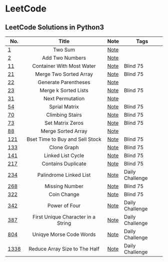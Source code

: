 # LeetCode

## LeetCode Solutions in Python3

| No. | Title | Note | Tags|
| ------------- |:-------------:| -------------| -------------|
| [1](https://leetcode.com/problems/two-sum/) | Two Sum | [Note](https://www.notion.so/jeewonkoo/1-Two-Sum-3b9351fdc47a4cdcafb58f5c1118017c) |  |
| [2](https://leetcode.com/problems/add-two-numbers/submissions/) | Add Two Numbers | [Note](https://www.notion.so/jeewonkoo/2-Add-Two-Numbers-81ef85a38abd4552a6f8a9aec541e18a) |  |
| [11](https://leetcode.com/problems/container-with-most-water/) | Container With Most Water | [Note](https://www.notion.so/jeewonkoo/11-Container-With-Most-Water-dcf1d37de2994e70a803800b981afcb7) | Blind 75 |
| [21](https://leetcode.com/problems/merge-two-sorted-lists/) | Merge Two Sorted Array | [Note](https://www.notion.so/jeewonkoo/0ccb17f9a7d84da2bf3b5f3c85242f01?v=5ecf425d37e241158c6f2c5a10d02547&p=5e986e3b7c754757b55c6a876424cfa6&pm=s) | Blind 75 |
| [22](https://leetcode.com/problems/generate-parentheses/) | Generate Parentheses | [Note](https://www.notion.so/jeewonkoo/22-Generate-Parentheses-1fff66a427d74e0cba5bed6c805c18ca) |  |
| [23](https://leetcode.com/problems/merge-k-sorted-lists/) | Merge k Sorted Lists | [Note](https://www.notion.so/jeewonkoo/23-Merge-k-Sorted-Lists-fe2127bd23bf464b9de06bd98683c30a) | Blind 75 |
| [31](https://leetcode.com/problems/next-permutation/) | Next Permutation | [Note](https://www.notion.so/jeewonkoo/31-Next-Permutation-59100fe392a64dd89a76321b89275563) |  |
| [54](https://leetcode.com/problems/spiral-matrix/) | Sprial Matrix | [Note](https://www.notion.so/jeewonkoo/54-Spiral-Matrix-4ba62b60740548f2807ab92768eb4d20) | Blind 75 |
| [70](https://leetcode.com/problems/climbing-stairs/) | Climbing Stairs | [Note](https://www.notion.so/jeewonkoo/70-Climbing-Stairs-f23050190629491e9ffb3730ab274fea) | Blind 75 |
| [73](https://leetcode.com/problems/set-matrix-zeroes/) | Set Matrix Zeros | [Note](https://www.notion.so/jeewonkoo/73-Set-Matrix-Zeros-9151ff09549447a3ac13b1b149043f24) | Blind 75 |
| [88](https://leetcode.com/problems/merge-sorted-array/) | Merge Sorted Array | [Note](https://www.notion.so/jeewonkoo/88-Merge-Sorted-Array-2e5663fe31d24ab99dd084e215868ea9) |  |
| [121](https://leetcode.com/problems/best-time-to-buy-and-sell-stock/) | Bset Time to Buy and Sell Stock | [Note](https://www.notion.so/jeewonkoo/121-Best-Time-to-Buy-and-Sell-Stock-0f5fbb3d9a7b4581b3dd220deb17bdaa) | Blind 75 |
| [133](https://leetcode.com/problems/clone-graph/) | Clone Graph | [Note](https://www.notion.so/jeewonkoo/133-Clone-Graph-f239349fa28b45e2a8f1ea30cff23865) | Blind 75 |
| [141](https://leetcode.com/problems/linked-list-cycle/) | Linked List Cycle | [Note](https://www.notion.so/jeewonkoo/141-Linked-List-Cycle-58527af5ac5348f2a28e231b75dc0c6d) | Blind 75 |
| [217](https://leetcode.com/problems/contains-duplicate/) | Contains Duplicate | [Note](https://www.notion.so/jeewonkoo/217-Contains-Duplicate-c099e416eebd425f89582e5e6f784570) | Blind 75 |
| [234](https://leetcode.com/problems/palindrome-linked-list/) | Palindrome Linked List | [Note](https://www.notion.so/jeewonkoo/234-Palindrome-Linked-List-57f6ca58e1a44def8053df0da309bbb5) | Daily Challenge |
| [268](https://leetcode.com/problems/missing-number/) | Missing Number | [Note](https://www.notion.so/jeewonkoo/268-Missing-Number-3d777f86631f493e8f69a337a2df3683) | Blind 75 |
| [322](https://leetcode.com/problems/coin-change/) | Coin Change | [Note](https://www.notion.so/jeewonkoo/332-Coin-Change-f038e00cb0e04ebb9963135895706a3a) | Blind 75 |
| [342](https://leetcode.com/problems/power-of-four/) | Power of Four | [Note](https://www.notion.so/jeewonkoo/342-Power-of-Four-d28b97a0c740495c96508e13ae054875) | Daily Challenge |
| [387](https://leetcode.com/problems/first-unique-character-in-a-string/) | First Unique Character in a String | [Note](https://www.notion.so/jeewonkoo/387-First-Unique-Character-in-a-String-61a7a426fa894bbca4c1d4dc130d9050) | Daily Challenge |
| [804](https://leetcode.com/problems/unique-morse-code-words/) | Uniqye Morse Code Words | [Note](https://www.notion.so/jeewonkoo/804-Unique-Morse-Code-Words-8a64daa11ca14273b97ecedee712a139) | Daily Challenge |
| [1338](https://leetcode.com/problems/reduce-array-size-to-the-half/) | Reduce Array Size to The Half | [Note](https://www.notion.so/jeewonkoo/1338-Reduce-Array-Size-to-The-Half-b8b88a36216d47c8b15d3468e767dae4) | Daily Challenge |